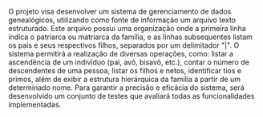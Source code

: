 O projeto visa desenvolver um sistema de gerenciamento de dados genealógicos, utilizando como fonte de informação um arquivo texto estruturado. Este arquivo possui uma organização onde a primeira linha indica o
patriarca ou matriarca da família, e as linhas subsequentes listam os pais e seus respectivos filhos, separados por um delimitador "|". O sistema permitirá a realização de diversas operações, como: 
listar a ascendência de um indivíduo (pai, avô, bisavô, etc.), contar o número de descendentes de uma pessoa, listar os filhos e netos, identificar tios e primos, além de exibir a estrutura hierárquica da
família a partir de um determinado nome. Para garantir a precisão e eficácia do sistema, será desenvolvido um conjunto de testes que avaliará todas as funcionalidades implementadas.
